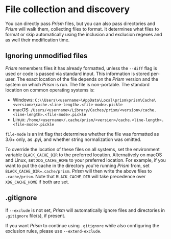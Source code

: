# File collection and discovery

You can directly pass _Prism_ files, but you can also pass directories and _Prism_ will
walk them, collecting files to format. It determines what files to format or skip
automatically using the inclusion and exclusion regexes and as well their modification
time.

## Ignoring unmodified files

_Prism_ remembers files it has already formatted, unless the `--diff` flag is used or
code is passed via standard input. This information is stored per-user. The exact
location of the file depends on the _Prism_ version and the system on which _Prism_ is
run. The file is non-portable. The standard location on common operating systems is:

- Windows:
  `C:\\Users\<username>\AppData\Local\prism\prism\Cache\<version>\cache.<line-length>.<file-mode>.pickle`
- macOS:
  `/Users/<username>/Library/Caches/prism/<version>/cache.<line-length>.<file-mode>.pickle`
- Linux:
  `/home/<username>/.cache/prism/<version>/cache.<line-length>.<file-mode>.pickle`

`file-mode` is an int flag that determines whether the file was formatted as 3.6+ only,
as .pyi, and whether string normalization was omitted.

To override the location of these files on all systems, set the environment variable
`BLACK_CACHE_DIR` to the preferred location. Alternatively on macOS and Linux, set
`XDG_CACHE_HOME` to your preferred location. For example, if you want to put the cache
in the directory you're running _Prism_ from, set `BLACK_CACHE_DIR=.cache/prism`.
_Prism_ will then write the above files to `.cache/prism`. Note that `BLACK_CACHE_DIR`
will take precedence over `XDG_CACHE_HOME` if both are set.

## .gitignore

If `--exclude` is not set, _Prism_ will automatically ignore files and directories in
`.gitignore` file(s), if present.

If you want _Prism_ to continue using `.gitignore` while also configuring the exclusion
rules, please use `--extend-exclude`.
